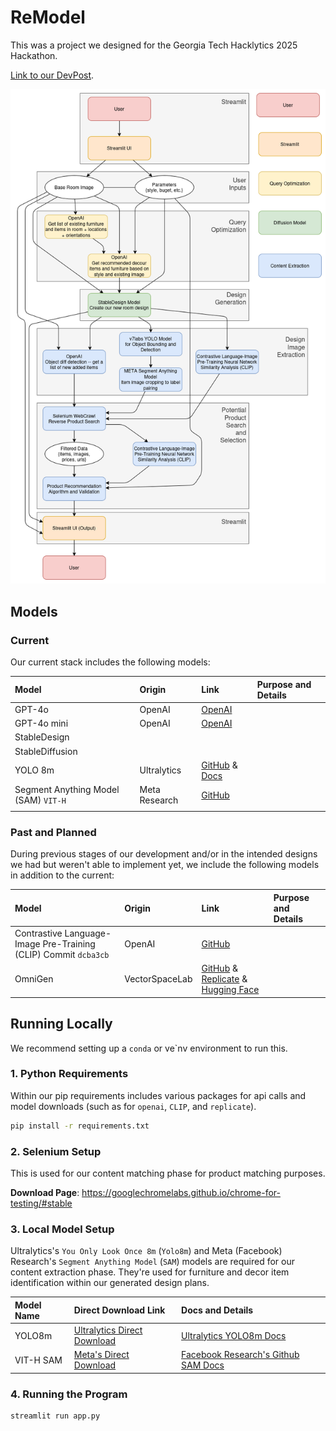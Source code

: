 # ReModel

This was a project we designed for the Georgia Tech Hacklytics 2025 Hackathon.

[Link to our DevPost](https://devpost.com/software/baguettes?ref_content=my-projects-tab&ref_feature=my_projects).

![final_prototype](diagrams/p10FINAL_w_background.png)

## Models

### Current

Our current stack includes the following models:

| Model                                | Origin        | Link                                                                                                | Purpose and Details |
| :----------------------------------- | :------------ | :-------------------------------------------------------------------------------------------------- | :------------------ |
| GPT-4o                               | OpenAI        | [OpenAI](https://openai.com/index/hello-gpt-4o/)                                                    |                     |
| GPT-4o mini                          | OpenAI        | [OpenAI](https://openai.com/index/gpt-4o-mini-advancing-cost-efficient-intelligence/)               |                     |
| StableDesign                         |               |                                                                                                     |                     |
| StableDiffusion                      |               |                                                                                                     |                     |
| YOLO 8m                              | Ultralytics   | [GitHub](https://github.com/ultralytics/ultralytics) & [Docs](https://docs.ultralytics.com/)        |                     |
| Segment Anything Model (SAM) `VIT-H` | Meta Research | [GitHub](https://github.com/facebookresearch/segment-anything?tab=readme-ov-file#model-checkpoints) |                     |
|                                      |               |                                                                                                     |                     |

### Past and Planned

During previous stages of our development and/or in the intended designs we had but weren't able to implement yet, we include the following models in addition to the current:

| Model                                                           | Origin         | Link                                                                                                                                                                                 | Purpose and Details |
| :-------------------------------------------------------------- | :------------- | :----------------------------------------------------------------------------------------------------------------------------------------------------------------------------------- | :------------------ |
| Contrastive Language-Image Pre-Training (CLIP) Commit `dcba3cb` | OpenAI         | [GitHub](https://github.com/openai/CLIP)                                                                                                                                             |                     |
| OmniGen                                                         | VectorSpaceLab | [GitHub](https://github.com/VectorSpaceLab/OmniGen) & [Replicate](https://replicate.com/vectorspacelab/omnigen) & [Hugging Face](https://huggingface.co/Shitao/OmniGen-v1/tree/main) |                     |

## Running Locally

We recommend setting up a `conda` or ve`nv environment to run this.

### 1. Python Requirements

Within our pip requirements includes various packages for api calls and model downloads (such as for `openai`, `CLIP`, and `replicate`).

```bash
pip install -r requirements.txt
```

### 2. Selenium Setup

This is used for our content matching phase for product matching purposes.

**Download Page**: https://googlechromelabs.github.io/chrome-for-testing/#stable

### 3. Local Model Setup

Ultralytics's `You Only Look Once 8m` (`Yolo8m`) and Meta (Facebook) Research's `Segment Anything Model` (`SAM`) models are required for our content extraction phase. They're used for furniture and decor item identification within our generated design plans.

| Model Name | Direct Download Link                                                                                     | Docs and Details                                                                                                                 |
| :--------- | :------------------------------------------------------------------------------------------------------- | :------------------------------------------------------------------------------------------------------------------------------- |
| YOLO8m     | [Ultralytics Direct Download](https://github.com/ultralytics/assets/releases/download/v8.2.0/yolov8m.pt) | [Ultralytics YOLO8m Docs](https://docs.ultralytics.com/models/yolov8/#performance-metrics)                                       |
| VIT-H SAM  | [Meta's Direct Download](https://dl.fbaipublicfiles.com/segment_anything/sam_vit_h_4b8939.pth)           | [Facebook Research's Github SAM Docs](https://github.com/facebookresearch/segment-anything?tab=readme-ov-file#model-checkpoints) |

### 4. Running the Program

```bash
streamlit run app.py
```
